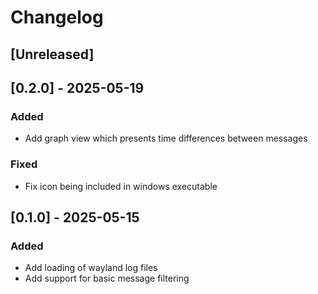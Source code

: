# Changelog

## [Unreleased]

## [0.2.0] - 2025-05-19

### Added

- Add graph view which presents time differences between messages

### Fixed

- Fix icon being included in windows executable

## [0.1.0] - 2025-05-15

### Added

- Add loading of wayland log files
- Add support for basic message filtering
